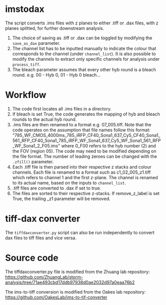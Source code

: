 # imstodax

The script converts .ims files with z planes to either .tiff or .dax files, with z planes splitted, for further downstream analysis. 

1. The choice of saving as .tiff or .dax can be toggled by modifying the `save_as_dax` parameter.
2. The channel list has to be inputted manually to indicate the colour that corresponds to the channel (under `channel_list`). It is also possible to modify the channels to extract only specific channels for analysis under `process_tiff`.
3. The bleach parameter assumes that every other hyb round is a bleach round. e.g. 00 - Hyb 0, 01 - Hyb 0 bleach...

# Workflow

1. The code first locates all .ims files in a directory.
2. If bleach is set True, the code generates the mapping of hyb and bleach rounds to the actual hyb round.
3. .ims files are then renamed to a format e.g. 07_005.tiff. Note that the code operates on the assumption that file names follow this format:
"785_WF_CMOS_4000ms_785_iRFP_CF40_Sona1_637_Cy5_CF40_Sona1_561_RFP_CF40_Sona1_785_iRFP_WF_Sona1_637_Cy5_WF_Sona1_561_RFP_WF_Sona1_2_F05.ims"
where 0_F00 refers to the hyb number (2) and the FOV (region 05). The code may need to be modified depending on the file format. The number of leading zeroes can be changed with the `.zfill()` parameter.
4. Each .tiff file is then parsed into their respective z stacks and colour channels. Each file is renamed to a format such as c1_02_005_z1.tiff which refers to channel 1 and the first z-plane. The channel is renamed to its actual name, based on the inputs to `channel_list`.
5. .tiff files are converted to .dax if set to true.
6. The files are sorted to their respective z-stacks. If remove_z_label is set True, the trailing _z1 parameter will be removed.

# tiff-dax converter

The `tiffdaxconverter.py` script can also be run independently to convert dax files to tiff files and vice versa.

# Source code

The tiffdaxconverter.py file is modified from the Zhuang lab repository: https://github.com/ZhuangLab/storm-analysis/tree/71ae493cbd17ddb97938d0ae2032d97a0eaa76b2

The ims-to-tiff conversion is modified from the Oakes lab repository: https://github.com/OakesLab/ims-to-tif-converter
